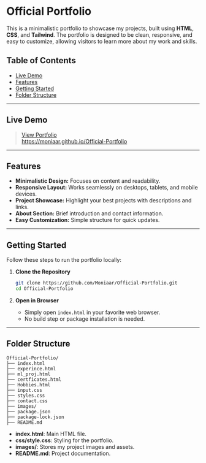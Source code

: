 
# Official Portfolio

This is a minimalistic portfolio to showcase my projects, built using **HTML**, **CSS**, and **Tailwind**. The portfolio is designed to be clean, responsive, and easy to customize, allowing visitors to learn more about my work and skills.

## Table of Contents

- [Live Demo](#live-demo)
- [Features](#features)
- [Getting Started](#getting-started)
- [Folder Structure](#folder-structure)

---

## Live Demo

> [View Portfolio](#)  
> https://moniaar.github.io/Official-Portfolio

---

## Features

- **Minimalistic Design:** Focuses on content and readability.
- **Responsive Layout:** Works seamlessly on desktops, tablets, and mobile devices.
- **Project Showcase:** Highlight your best projects with descriptions and links.
- **About Section:** Brief introduction and contact information.
- **Easy Customization:** Simple structure for quick updates.

---

## Getting Started

Follow these steps to run the portfolio locally:

1. **Clone the Repository**
   ```bash
   git clone https://github.com/Moniaar/Official-Portfolio.git
   cd Official-Portfolio
   ```

2. **Open in Browser**
   - Simply open `index.html` in your favorite web browser.
   - No build step or package installation is needed.

---

## Folder Structure

```
Official-Portfolio/
├── index.html
├── experince.html
├── ml_proj.html
├── certficates.html
├── Hobbies.html
├── input.css
├── styles.css
├── contact.css
├── images/
├── package.json
├── package-lock.json
├── README.md
```

- **index.html**: Main HTML file.
- **css/style.css**: Styling for the portfolio.
- **images/**: Stores my project images and assets.
- **README.md**: Project documentation.


